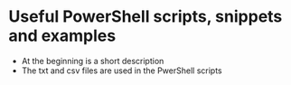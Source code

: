 # Useful PowerShell scripts, snippets and examples
- At the beginning is a short description
- The txt and csv files are used in the PwerShell scripts 
